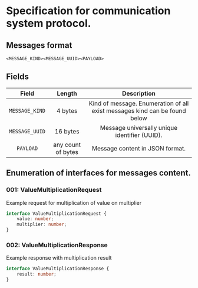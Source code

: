 # Specification for communication system protocol.

## Messages format

```
<MESSAGE_KIND><MESSAGE_UUID><PAYLOAD>
```

## Fields

Field          | Length             | Description                                   |
:-------------:|:------------------:|:---------------------------------------------:|
`MESSAGE_KIND` | 4 bytes            | Kind of message. Enumeration of all exist messages kind can be found below |
`MESSAGE_UUID` | 16 bytes           | Message universally unique identifier (UUID). |
`PAYLOAD`      | any count of bytes | Message content in JSON format.               |

## Enumeration of interfaces for messages content.

### 001: ValueMultiplicationRequest

Example request for multiplication of value on multiplier

```ts
interface ValueMultiplicationRequest {
    value: number;
    multiplier: number;
}
```

### 002: ValueMultiplicationResponse

Example response with multiplication result

```ts
interface ValueMultiplicationResponse {
    result: number;
}
```

